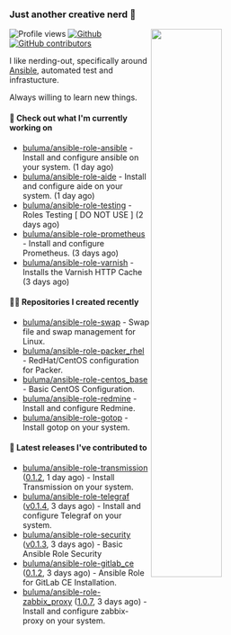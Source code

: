 ### Just another creative nerd 👋


![Profile views](https://gpvc.arturio.dev/buluma) <a href="https://gitstats.me/buluma">
  <img align="right" src="https://github-readme-stats.vercel.app/api?username=buluma&theme=gotham&show_icons=true" width="50%"/>
</a>
[![Github](https://img.shields.io/badge/-buluma-black?style=flat&labelColor=black&logo=github&logoColor=white&include_all_commits=true&count_private=true)](https://gitstats.me/buluma)
[![GitHub contributors](https://img.shields.io/github/contributors/buluma/badges.svg)](https://GitHub.com/buluma/badges/graphs/contributors/)

I like nerding-out, specifically around [Ansible](https://github.com/ansible/ansible), automated test and infrastucture.

Always willing to learn new things.

#### 👷 Check out what I'm currently working on

- [buluma/ansible-role-ansible](https://github.com/buluma/ansible-role-ansible) - Install and configure ansible on your system. (1 day ago)
- [buluma/ansible-role-aide](https://github.com/buluma/ansible-role-aide) - Install and configure aide on your system. (1 day ago)
- [buluma/ansible-role-testing](https://github.com/buluma/ansible-role-testing) - Roles Testing [ DO NOT USE ] (2 days ago)
- [buluma/ansible-role-prometheus](https://github.com/buluma/ansible-role-prometheus) - Install and configure Prometheus. (3 days ago)
- [buluma/ansible-role-varnish](https://github.com/buluma/ansible-role-varnish) - Installs the Varnish HTTP Cache (3 days ago)

#### 👨‍💻 Repositories I created recently

- [buluma/ansible-role-swap](https://github.com/buluma/ansible-role-swap) - Swap file and swap management for Linux.
- [buluma/ansible-role-packer_rhel](https://github.com/buluma/ansible-role-packer_rhel) - RedHat/CentOS configuration for Packer.
- [buluma/ansible-role-centos_base](https://github.com/buluma/ansible-role-centos_base) - Basic CentOS Configuration.
- [buluma/ansible-role-redmine](https://github.com/buluma/ansible-role-redmine) - Install and configure Redmine.
- [buluma/ansible-role-gotop](https://github.com/buluma/ansible-role-gotop) - Install gotop on your system.

#### 🚀 Latest releases I've contributed to

- [buluma/ansible-role-transmission](https://github.com/buluma/ansible-role-transmission) ([0.1.2](https://github.com/buluma/ansible-role-transmission/releases/tag/0.1.2), 1 day ago) - Install Transmission on your system.
- [buluma/ansible-role-telegraf](https://github.com/buluma/ansible-role-telegraf) ([v0.1.4](https://github.com/buluma/ansible-role-telegraf/releases/tag/v0.1.4), 3 days ago) - Install and configure Telegraf on your system.
- [buluma/ansible-role-security](https://github.com/buluma/ansible-role-security) ([v0.1.3](https://github.com/buluma/ansible-role-security/releases/tag/v0.1.3), 3 days ago) - Basic Ansible Role Security
- [buluma/ansible-role-gitlab_ce](https://github.com/buluma/ansible-role-gitlab_ce) ([0.1.2](https://github.com/buluma/ansible-role-gitlab_ce/releases/tag/0.1.2), 3 days ago) - Ansible Role for GitLab CE Installation.
- [buluma/ansible-role-zabbix_proxy](https://github.com/buluma/ansible-role-zabbix_proxy) ([1.0.7](https://github.com/buluma/ansible-role-zabbix_proxy/releases/tag/1.0.7), 3 days ago) - Install and configure zabbix-proxy on your system.


